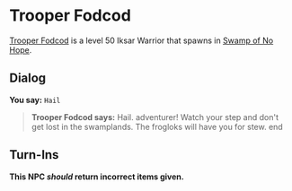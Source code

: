# Trooper Fodcod



[Trooper Fodcod](/npc/83061) is a level 50 Iksar Warrior that spawns in [Swamp of No Hope](/zone/83).



## Dialog

**You say:** `Hail`



>**Trooper Fodcod says:** Hail. adventurer!  Watch your step and don't get lost in the swamplands.  The frogloks will have you for stew.
end



## Turn-Ins



**This NPC *should* return incorrect items given.**





